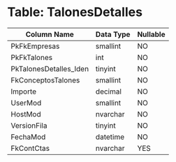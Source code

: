 # Table: TalonesDetalles

| Column Name | Data Type | Nullable |
|-------------|-----------|----------|
| PkFkEmpresas | smallint | NO |
| PkFkTalones | int | NO |
| PkTalonesDetalles_Iden | tinyint | NO |
| FkConceptosTalones | smallint | NO |
| Importe | decimal | NO |
| UserMod | smallint | NO |
| HostMod | nvarchar | NO |
| VersionFila | tinyint | NO |
| FechaMod | datetime | NO |
| FkContCtas | nvarchar | YES |
